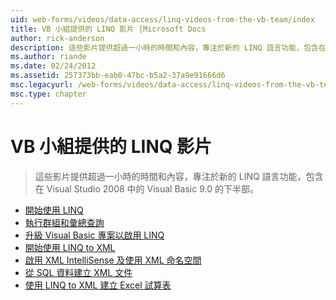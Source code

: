 ```yaml
---
uid: web-forms/videos/data-access/linq-videos-from-the-vb-team/index
title: VB 小組提供的 LINQ 影片 |Microsoft Docs
author: rick-anderson
description: 這些影片提供超過一小時的時間和內容，專注於新的 LINQ 語言功能，包含在 Visual Studio 2008 中的 Visual Basic 9.0 的下半部。
ms.author: riande
ms.date: 02/24/2012
ms.assetid: 257373bb-eab0-47bc-b5a2-37a9e91666d6
msc.legacyurl: /web-forms/videos/data-access/linq-videos-from-the-vb-team
msc.type: chapter
---
```

<a name="linq-videos-from-the-vb-team"></a>VB 小組提供的 LINQ 影片
====================
> 這些影片提供超過一小時的時間和內容，專注於新的 LINQ 語言功能，包含在 Visual Studio 2008 中的 Visual Basic 9.0 的下半部。


- [開始使用 LINQ](how-do-i-get-started-with-linq.md)
- [執行群組和彙總查詢](how-do-i-perform-group-and-aggregate-queries.md)
- [升級 Visual Basic 專案以啟用 LINQ](how-do-i-upgrade-visual-basic-projects-to-enable-linq.md)
- [開始使用 LINQ to XML](how-do-i-get-started-with-linq-to-xml.md)
- [啟用 XML IntelliSense 及使用 XML 命名空間](how-do-i-enable-xml-intellisense-and-use-xml-namespaces.md)
- [從 SQL 資料建立 XML 文件](how-do-i-create-xml-documents-from-sql-data.md)
- [使用 LINQ to XML 建立 Excel 試算表](how-do-i-create-excel-spreadsheets-using-linq-to-xml.md)
